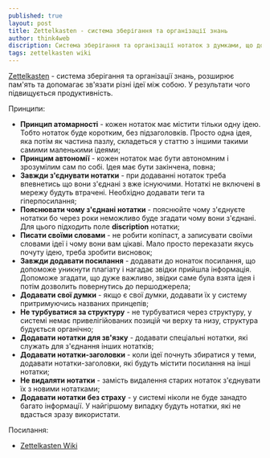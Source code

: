 ```yaml
---
published: true
layout: post
title: Zettelkasten - система зберігання та організації знань 
author: think4web
discription: Система зберігання та організації нотаток з думками, що дозволить підняти продуктивність.
tags: zettelkasten wiki
---
```


[Zettelkasten](https://zettelkasten.de/) - система зберігання та організації знань, розширює пам'ять та допомагає зв'язати різні ідеї між собою. У результати чого підвищується продуктивність. 

Принципи:
- **Принцип атомарності** - кожен нотаток має містити тільки одну ідею. Тобто нотаток буде коротким, без підзаголовків. Просто одна ідея, яка потім як частина пазлу, складеться у статтю з іншими такими самими маленькими ідеями;
- **Принцим автономії** - кожен нотаток має бути автономним і зрозумілим сам по собі. Ідея має бути закінчена, повна;
- **Завжди з'єднувати нотатки** - при додаванні нотаток треба впевнетись що вони з'єднані з вже існуючими. Нотаткі не включені в мережу будуть втрачені. Необхідно додавати теги та гіперпосилання;
- **Пояснювати чому з'єднані нотатки** - пояснюйте чому з'єднуєте нотатки бо через роки неможливо буде згадати чому вони з'єднані. Для цього підходить поле **discription** нотатки;
- **Писати своїми словами** - не робити копіпаст, а записувати своїми словами ідеї і чому вони вам цікаві. Мало просто переказати якусь почуту ідею, треба зробити висновок;
- **Завжди додавати посилання** - додавати до нонаток посилання, що допоможе уникнути плагіату і нагадає звідки прийшла інформація. Допоможе згадати, що дуже важливо, звідки саме була взята ідея і потім дозволить повернутись до першоджерела;
- **Додавати свої думки** - якщо є свої думки, додавати їх у систему притримуючись названих принцепів;
- **Не турбуватися за структуру** - не турбуватися через структуру, у системі немає привелігійованих позицій чи верху та низу, структура будується органічно;
- **Додавати нотатки для зв'язку** - додавати спеціальні нотатки, які служать для з'єднання інших нотатків;
- **Додавати нотатки-заголовки** - коли ідеї почнуть збиратися у теми, додавати нотатки-заголовки, які будуть містити посилання на інші нотатки;
- **Не видаляти нотатки** - замість видалення старих нотаток з'єднувати їх з новими нотатками;
- **Додавати нотатки без страху** - у системі ніколи не буде занадто багато інформації. У найгіршому випадку будуть нотатки, які не вдасться зразу використати.

Посилання:
- [Zettelkasten Wiki](https://github.com/crelder/zettelkasten/wiki)
